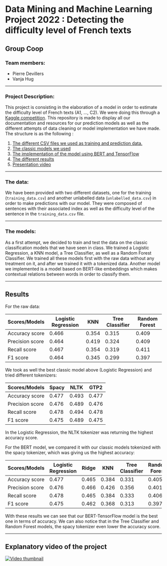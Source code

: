 # Data Mining and Machine Learning Project 2022 : Detecting the difficulty level of French texts

## Group Coop

### Team members:

* Pierre Devillers 
* Vanja Hug
---

### Project Description:

This project is consisting in the elaboration of a model in order to estimate the difficulty level of French texts (A1, ..., C2). We were doing this through a [Kaggle competition](https://www.kaggle.com/competitions/detecting-french-texts-difficulty-level-2022). 
This repository is made to display all our documentation and resources for our prediction models as well as the different attempts of data cleaning or model implementation we have made. The structure is as the following :

1. [The different CSV files we used as training and prediction data.](CSV_files)
2. [The classic models we used](Classic_models)
3. [The implementation of the model using BERT and TensorFlow](BERT_TensorFlow_model)
5. [The different results](#results)
6. [Presentation video](#video)

---

### The data:

We have been provided with two different datasets, one for the training (`training_data.csv`) and another unlabelled data (`unlabelled_data.csv`) in order to make predictions with our model. They were composed of sentences with their associated index as well as the difficulty level of the sentence in the `training_data.csv` file.  

---

### The models:

As a first attempt, we decided to train and test the data on the classic classification models that we have seen in class. We trained a Logistic Regression, a KNN model, a Tree Classifier, as well as a Random Forest Classifier. We trained all these models first with the raw data without any treatment on it, and after we trained it with a tokenized data. Another model we implemented is a model based on BERT-like embeddings which makes contextual relations between words in order to classify them. 

---

## Results <a name="results"></a>

For the raw data: 

| Scores/Models  | Logistic Regression | KNN | Tree Classifier | Random Forest |
| ------------- | ------------- | ------------- | ------------- | ------------- |
| Accuracy score | 0.466  | 0.354 | 0.315 | 0.409 |
| Precision score  | 0.464 | 0.419 | 0.324 | 0.409 |
| Recall score  | 0.467 | 0.354 | 0.319 | 0.411 |
| F1 score  | 0.464 | 0.345 | 0.299 | 0.397 |

We took as well the best classic model above (Logistic Regression) and tried different tokenizers:

| Scores/Models  | Spacy | NLTK | GTP2 | 
| ------------- | ------------- | ------------- | ------------- |
| Accuracy score | 0.477  | 0.493 | 0.477 | 
| Precision score  | 0.476 | 0.489 | 0.476 |
| Recall score  | 0.478 | 0.494 | 0.478 | 
| F1 score  | 0.475 | 0.489 | 0.475 |

In the Logistic Regression, the NLTK tokenizer was returning the highest accuracy score.

For the BERT model, we compared it with our classic models tokenized with the spacy tokenizer, which was giving us the highest accuracy:

| Scores/Models  | Logistic Regression | Ridge | KNN | Tree Classifier | Random Forest | BERT-TensorFlow |
| ------------- | ------------- | ------------- | ------------- | ------------- | ------------- | ------------- |
| Accuracy score | 0.477  | 0.465 | 0.384 | 0.331 | 0.405 | 0.538 |
| Precision score  | 0.476 | 0.466 | 0.426 | 0.356 | 0.401 | 0.451 |
| Recall score  | 0.478 | 0.465 | 0.384 | 0.333 | 0.406 | 0.305 |
| F1 score  | 0.475 | 0.462 | 0.368 | 0.313 | 0.397 | 0.360 |


With these results we can see that our BERT-TensorFlow model is the best one in terms of accuracy. We can also notice that in the Tree Classifier and Random Forest models, the spacy tokenizer even lower the accuracy score. 

---

## Explanatory video of the project <a name="video"></a>

[![Video thumbnail](https://user-images.githubusercontent.com/114418892/209144009-a747826a-afa6-465a-ac9b-156f41103b0f.png)](https://youtu.be/TByAMm5ifow)
